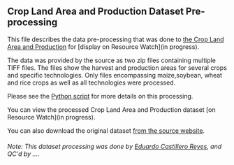## Crop Land Area and Production Dataset Pre-processing

This file describes the data pre-processing that was done to [the Crop Land Area and Production](https://dataverse.harvard.edu/dataset.xhtml?persistentId=doi:10.7910/DVN/PRFF8V&version=4.0) for [display on Resource Watch](in progress).

The data was provided by the source as two zip files containing multiple TIFF files. The files show the harvest and production areas for several crops and specific technologies. Only files encompassing maize,soybean, wheat and rice crops as well as all technologies were processed.

Please see the [Python script](https://github.com/resource-watch/data-pre-processing/blob/master/foo_005_rw1_crop_area_production/foo_005_rw1_crop_area_production_processing.py) for more details on this processing.

You can view the processed Crop Land Area and Production dataset [on Resource Watch](in progress).

You can also download the original dataset [from the source website](https://dataverse.harvard.edu/dataset.xhtml?persistentId=doi:10.7910/DVN/PRFF8V&version=4.0).

###### Note: This dataset processing was done by [Eduardo Castillero Reyes](https://wrimexico.org/profile/eduardo-castillero-reyes), and QC'd by ....
